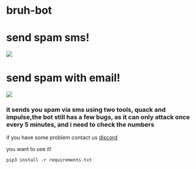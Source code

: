 <h1>bruh-bot</h1>

<h1>send spam sms!</h1>
<img src="https://media.discordapp.net/attachments/817228555258953738/817377441748221952/unknown.png">

<h1>send spam with email!</h1>
<img src="https://media.discordapp.net/attachments/817228555258953738/817377305051529216/unknown.png">

<h3>it sends you spam via sms using two tools, quack and impulse,the bot still has a few bugs, as it can only attack once every 5 minutes, and i need  to check the numbers</h3>

if you have some problem contact us <a href="https://discord.gg/DPYXzgZQhN">discord</a>

you want to use it!
```
pip3 install -r requirements.txt
```

